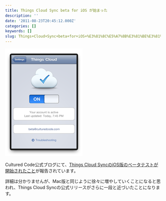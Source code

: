 ```yaml
---
title: Things Cloud Sync beta for iOS が始まった
description: ''
date: '2011-08-23T20:45:12.000Z'
categories: []
keywords: []
slug: Things+Cloud+Sync+beta+for+iOS+%E3%81%8C%E5%A7%8B%E3%81%BE%E3%81%A3%E3%81%9F
---
```

![](0__EW9u1VXxakBFlhsB.png)

Cultured Code公式ブログにて、[Things Cloud SyncのiOS版のベータテストが開始されたこと](http://culturedcode.com/things/blog/2011/08/cloud-sync-beta-for-ios.html)が報告されています。

詳細は分かりませんが、Mac版と同じように徐々に増やしていくことになると思われ、Things Cloud Syncの公式リリースがさらに一段と近づいたことになります。